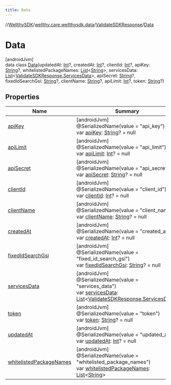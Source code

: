 ```yaml
---
title: Data
---
```

//[WellthySDK](../../../../index.html)/[wellthy.care.wellthysdk.data](../../index.html)/[ValidateSDKResponse](../index.html)/[Data](index.html)



# Data



[androidJvm]\
data class [Data](index.html)(updatedAt: [Int](https://kotlinlang.org/api/latest/jvm/stdlib/kotlin/-int/index.html)?, createdAt: [Int](https://kotlinlang.org/api/latest/jvm/stdlib/kotlin/-int/index.html)?, clientId: [Int](https://kotlinlang.org/api/latest/jvm/stdlib/kotlin/-int/index.html)?, apiKey: [String](https://kotlinlang.org/api/latest/jvm/stdlib/kotlin/-string/index.html)?, whitelistedPackageNames: [List](https://kotlinlang.org/api/latest/jvm/stdlib/kotlin.collections/-list/index.html)&lt;[String](https://kotlinlang.org/api/latest/jvm/stdlib/kotlin/-string/index.html)&gt;, servicesData: [List](https://kotlinlang.org/api/latest/jvm/stdlib/kotlin.collections/-list/index.html)&lt;[ValidateSDKResponse.ServicesData](../-services-data/index.html)&gt;, apiSecret: [String](https://kotlinlang.org/api/latest/jvm/stdlib/kotlin/-string/index.html)?, fixedIdSearchGsi: [String](https://kotlinlang.org/api/latest/jvm/stdlib/kotlin/-string/index.html)?, clientName: [String](https://kotlinlang.org/api/latest/jvm/stdlib/kotlin/-string/index.html)?, apiLimit: [Int](https://kotlinlang.org/api/latest/jvm/stdlib/kotlin/-int/index.html)?, token: [String](https://kotlinlang.org/api/latest/jvm/stdlib/kotlin/-string/index.html)?)



## Properties


| Name | Summary |
|---|---|
| [apiKey](api-key.html) | [androidJvm]<br>@SerializedName(value = "api_key")<br>var [apiKey](api-key.html): [String](https://kotlinlang.org/api/latest/jvm/stdlib/kotlin/-string/index.html)? = null |
| [apiLimit](api-limit.html) | [androidJvm]<br>@SerializedName(value = "api_limit")<br>var [apiLimit](api-limit.html): [Int](https://kotlinlang.org/api/latest/jvm/stdlib/kotlin/-int/index.html)? = null |
| [apiSecret](api-secret.html) | [androidJvm]<br>@SerializedName(value = "api_secret")<br>var [apiSecret](api-secret.html): [String](https://kotlinlang.org/api/latest/jvm/stdlib/kotlin/-string/index.html)? = null |
| [clientId](client-id.html) | [androidJvm]<br>@SerializedName(value = "client_id")<br>var [clientId](client-id.html): [Int](https://kotlinlang.org/api/latest/jvm/stdlib/kotlin/-int/index.html)? = null |
| [clientName](client-name.html) | [androidJvm]<br>@SerializedName(value = "client_name")<br>var [clientName](client-name.html): [String](https://kotlinlang.org/api/latest/jvm/stdlib/kotlin/-string/index.html)? = null |
| [createdAt](created-at.html) | [androidJvm]<br>@SerializedName(value = "created_at")<br>var [createdAt](created-at.html): [Int](https://kotlinlang.org/api/latest/jvm/stdlib/kotlin/-int/index.html)? = null |
| [fixedIdSearchGsi](fixed-id-search-gsi.html) | [androidJvm]<br>@SerializedName(value = "fixed_id_search_gsi")<br>var [fixedIdSearchGsi](fixed-id-search-gsi.html): [String](https://kotlinlang.org/api/latest/jvm/stdlib/kotlin/-string/index.html)? = null |
| [servicesData](services-data.html) | [androidJvm]<br>@SerializedName(value = "services_data")<br>var [servicesData](services-data.html): [List](https://kotlinlang.org/api/latest/jvm/stdlib/kotlin.collections/-list/index.html)&lt;[ValidateSDKResponse.ServicesData](../-services-data/index.html)&gt; |
| [token](token.html) | [androidJvm]<br>@SerializedName(value = "token")<br>var [token](token.html): [String](https://kotlinlang.org/api/latest/jvm/stdlib/kotlin/-string/index.html)? = null |
| [updatedAt](updated-at.html) | [androidJvm]<br>@SerializedName(value = "updated_at")<br>var [updatedAt](updated-at.html): [Int](https://kotlinlang.org/api/latest/jvm/stdlib/kotlin/-int/index.html)? = null |
| [whitelistedPackageNames](whitelisted-package-names.html) | [androidJvm]<br>@SerializedName(value = "whitelisted_package_names")<br>var [whitelistedPackageNames](whitelisted-package-names.html): [List](https://kotlinlang.org/api/latest/jvm/stdlib/kotlin.collections/-list/index.html)&lt;[String](https://kotlinlang.org/api/latest/jvm/stdlib/kotlin/-string/index.html)&gt; |

